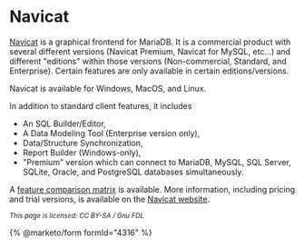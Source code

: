 # Navicat

[Navicat](https://www.navicat.com/products/navicat-for-mariadb) is a graphical frontend for MariaDB. It is a commercial product with several different versions (Navicat Premium, Navicat for MySQL, etc...) and different "editions" within those versions (Non-commercial, Standard, and Enterprise). Certain features are only available in certain editions/versions.

Navicat is available for Windows, MacOS, and Linux.

In addition to standard client features, it includes

* An SQL Builder/Editor,
* A Data Modeling Tool (Enterprise version only),
* Data/Structure Synchronization,
* Report Builder (Windows-only),
* "Premium" version which can connect to MariaDB, MySQL, SQL Server, SQLite, Oracle, and PostgreSQL databases simultaneously.

A [feature comparison matrix](https://www.navicat.com/products/navicat-for-mysql-feature-matrix) is available. More information, including pricing and trial versions, is available on the [Navicat website](https://www.navicat.com).

<sub>_This page is licensed: CC BY-SA / Gnu FDL_</sub>

{% @marketo/form formId="4316" %}
